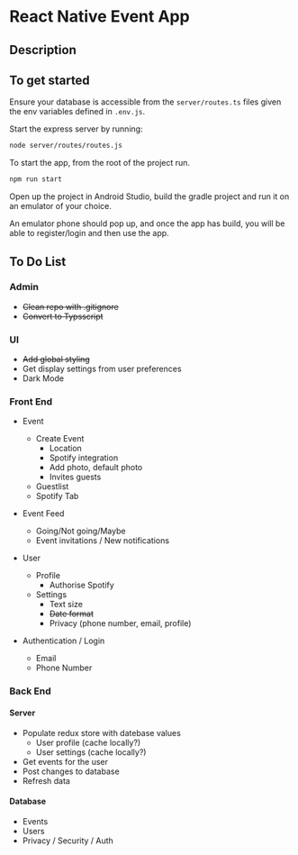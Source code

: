 # React Native Event App

## Description


## To get started

Ensure your database is accessible from the `server/routes.ts` files given the env variables
defined in `.env.js`.

Start the express server by running:

```bash
node server/routes/routes.js
```

To start the app, from the root of the project run.

```bash
npm run start
```

Open up the project in Android Studio, build the gradle project and run it on an emulator of your choice.

An emulator phone should pop up, and once the app has build, you will be able to register/login and then use the app.

## To Do List

### Admin

 - ~~Clean repo with .gitignore~~ 
 - ~~Convert to Typsscript~~

### UI
- ~~Add global styling~~
- Get display settings from user preferences
- Dark Mode

### Front End
- Event
  - Create Event
    - Location
    - Spotify integration
    - Add photo, default photo
    - Invites guests
  - Guestlist
  - Spotify Tab
- Event Feed
  - Going/Not going/Maybe
  - Event invitations / New notifications
- User
  - Profile
    - Authorise Spotify
  - Settings
    - Text size
    - ~~Date format~~
    - Privacy (phone number, email, profile)
    
- Authentication / Login
  - Email
  - Phone Number

### Back End
#### Server
  - Populate redux store with datebase values
    - User profile (cache locally?)
    - User settings (cache locally?)
  - Get events for the user
  - Post changes to database
  - Refresh data

#### Database
  - Events
  - Users
  - Privacy / Security / Auth
